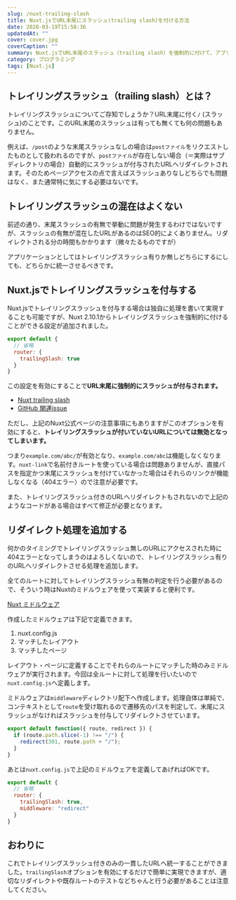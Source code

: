 ```yaml
---
slug: /nuxt-trailing-slash
title: Nuxt.jsでURL末尾にスラッシュ(trailing slash)を付ける方法
date: 2020-03-19T15:58:36
updatedAt: ""
cover: cover.jpg
coverCaption: ""
summary: Nuxt.jsでURL末尾のスラッシュ（trailing slash）を強制的に付けて、アプリケーションで末尾スラッシュの有無を統一させる方法。
category: プログラミング
tags: [Nuxt.js]
---
```


## トレイリングスラッシュ（trailing slash）とは？

トレイリングスラッシュについてご存知でしょうか？URL末尾に付く`/` (スラッシュ)のことです。このURL末尾のスラッシュは有っても無くても何の問題もありません。

例えば、`/post`のような末尾スラッシュなしの場合は`postファイル`をリクエストしたものとして扱われるのですが、`postファイル`が存在しない場合（＝実際はサブディレクトリの場合）自動的にスラッシュが付与されたURLへリダイレクトされます。そのためページアクセスの点で言えばスラッシュありなしどちらでも問題はなく、また通常特に気にする必要はないです。

## トレイリングスラッシュの混在はよくない

前述の通り、末尾スラッシュの有無で挙動に問題が発生するわけではないですが、スラッシュの有無が混在したURLがあるのはSEO的によくありません。リダイレクトされる分の時間もかかります（微々たるものですが）

アプリケーションとしてはトレイリングスラッシュ有りか無しどちらにするにしても、どちらかに統一させるべきです。

## Nuxt.jsでトレイリングスラッシュを付与する

Nuxt.jsでトレイリングスラッシュを付与する場合は独自に処理を書いて実現することも可能ですが、Nuxt 2.10.1からトレイリングスラッシュを強制的に付けることができる設定が追加されました。

```js:title=nuxt.config.js
export default {
  // 省略
  router: {
    trailingSlash: true
  }
}
```

この設定を有効にすることで**URL末尾に強制的にスラッシュが付与されます。**

- [Nuxt trailing slash](https://ja.nuxtjs.org/api/configuration-router/#trailingslash)
- [GitHub 関連issue](https://github.com/nuxt-community/nuxt-i18n/issues/422)

ただし、上記のNuxt公式ページの注意事項にもありますがこのオプションを有効にすると、**トレイリングスラッシュが付いていないURLについては無効となってしまいます。**

つまり`example.com/abc/`が有効となり、`example.com/abc`は機能しなくなります。`nuxt-link`で名前付きルートを使っている場合は問題ありませんが、直接パスを指定かつ末尾にスラッシュを付けていなかった場合はそれらのリンクが機能しなくなる（404エラー）ので注意が必要です。

また、トレイリングスラッシュ付きのURLへリダイレクトもされないので上記のようなコードがある場合はすべて修正が必要となります。

## リダイレクト処理を追加する

何かのタイミングでトレイリングスラッシュ無しのURLにアクセスされた時に404エラーとなってしまうのはよろしくないので、トレイリングスラッシュ有りのURLへリダイレクトさせる処理を追加します。

全てのルートに対してトレイリングスラッシュ有無の判定を行う必要があるので、そういう時はNuxtのミドルウェアを使って実装すると便利です。

[Nuxt ミドルウェア](https://ja.nuxtjs.org/guide/routing/#%E3%83%9F%E3%83%89%E3%83%AB%E3%82%A6%E3%82%A7%E3%82%A2)

作成したミドルウェアは下記で定義できます。

1. nuxt.config.js
1. マッチしたレイアウト
1. マッチしたページ

レイアウト・ページに定義することでそれらのルートにマッチした時のみミドルウェアが実行されます。今回は全ルートに対して処理を行いたいので`nuxt.config.js`へ定義します。

ミドルウェアは`middleware`ディレクトリ配下へ作成します。処理自体は単純で、コンテキストとして`route`を受け取れるので遷移先のパスを判定して、末尾にスラッシュがなければスラッシュを付与してリダイレクトさせています。

```js:title=redirect.js
export default function({ route, redirect }) {
  if (route.path.slice(-1) !== "/") {
    redirect(301, route.path + "/");
  }
}
```

あとは`nuxt.config.js`で上記のミドルウェアを定義してあげればOKです。

```js:title=nuxt.config.js
export default {
  // 省略
  router: {
    trailingSlash: true,
    middleware: "redirect"
  }
}
```

## おわりに

これでトレイリングスラッシュ付きのみの一貫したURLへ統一することができました。`trailingSlash`オプションを有効にするだけで簡単に実現できますが、適切なリダイレクトや既存ルートのテストなどちゃんと行う必要があることは注意してください。